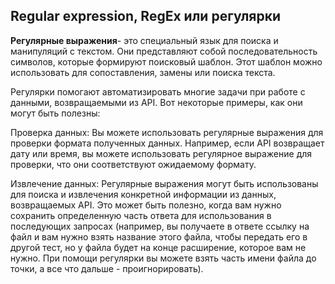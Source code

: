 ## Regular expression, RegEx или регулярки

**Регулярные выражения**- это специальный язык для поиска и манипуляций с текстом. Они представляют собой последовательность символов, которые формируют поисковый шаблон. Этот шаблон можно использовать для сопоставления, замены или поиска текста.

Регулярки помогают автоматизировать многие задачи при работе с данными, возвращаемыми из API. Вот некоторые примеры, как они могут быть полезны:

Проверка данных: Вы можете использовать регулярные выражения для проверки формата полученных данных. Например, если API возвращает дату или время, вы можете использовать регулярное выражение для проверки, что они соответствуют ожидаемому формату.

Извлечение данных: Регулярные выражения могут быть использованы для поиска и извлечения конкретной информации из данных, возвращаемых API. Это может быть полезно, когда вам нужно сохранить определенную часть ответа для использования в последующих запросах (например, вы получаете в ответе ссылку на файл и вам нужно взять название этого файла, чтобы передать его в другой тест, но у файла будет на конце расширение, которое вам не нужно. При помощи регулярки вы можете взять часть имени файла до точки, а все что дальше - проигнорировать).